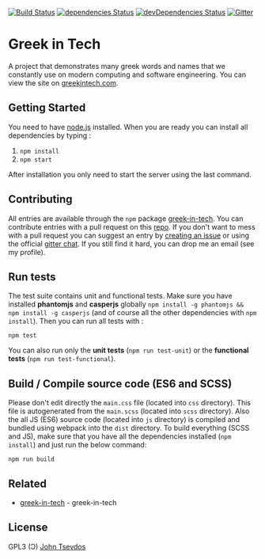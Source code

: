 [![Build Status](https://travis-ci.org/tsevdos/greek-in-tech-site.svg?branch=gh-pages)](https://travis-ci.org/tsevdos/greek-in-tech-site)
[![dependencies Status](https://david-dm.org/tsevdos/greek-in-tech-site/status.svg)](https://david-dm.org/tsevdos/greek-in-tech-site)
[![devDependencies Status](https://david-dm.org/tsevdos/greek-in-tech-site/dev-status.svg)](https://david-dm.org/tsevdos/greek-in-tech-site?type=dev)
[![Gitter](https://badges.gitter.im/tsevdos/greek-in-tech.svg)](https://gitter.im/tsevdos/greek-in-tech?utm_source=badge&utm_medium=badge&utm_campaign=pr-badge)

# Greek in Tech
A project that demonstrates many greek words and names that we constantly use on modern computing and software engineering. You can view the site on [greekintech.com](http://greekintech.com/).

## Getting Started
You need to have [node.js](https://nodejs.org/) installed. When you are ready you can install all dependencies by typing :

1. `npm install`
2. `npm start`

After installation you only need to start the server using the last command.

## Contributing
All entries are available through the `npm` package [greek-in-tech](https://github.com/tsevdos/greek-in-tech/blob/master/data/entries.json). You can contribute entries with a pull request on this [repo](https://github.com/tsevdos/greek-in-tech/). If you don't want to mess with a pull request you can suggest an entry by [creating an issue](https://github.com/tsevdos/greek-in-tech/issues) or using the official [gitter chat](https://gitter.im/tsevdos/greek-in-tech). If you still find it hard, you can drop me an email (see my profile).

## Run tests
The test suite contains unit and functional tests. Make sure you have installed **phantomjs** and **casperjs** globally `npm install -g phantomjs && npm install -g casperjs` (and of course all the other dependencies with `npm install`). Then you can run all tests with :

```
npm test
```

You can also run only the **unit tests** (`npm run test-unit`) or the **functional tests** (`npm run test-functional`).

## Build / Compile source code (ES6 and SCSS)
Please don't edit directly the `main.css` file (located into `css` directory). This file is autogenerated from the `main.scss` (located into `scss` directory). Also the all JS (ES6) source code (located into `js` directory) is compiled and bundled using webpack into the `dist` directory. To build everything (SCSS and JS), make sure that you have all the dependencies installed (`npm install`) and just run the below command:

```
npm run build
```

## Related
- [greek-in-tech](https://github.com/tsevdos/greek-in-tech) - greek-in-tech

## License
GPL3 (&#390;) [John Tsevdos](http://tsevdos.me)